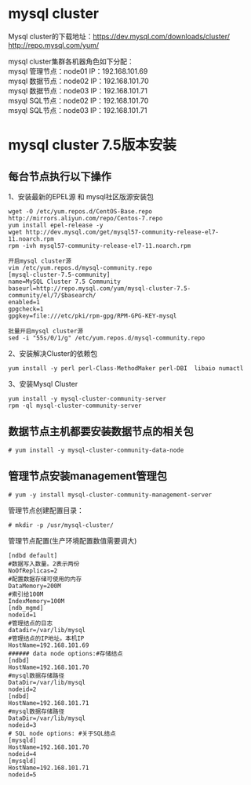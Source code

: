 mysql cluster
===

Mysql cluster的下载地址：https://dev.mysql.com/downloads/cluster/  
http://repo.mysql.com/yum/  

mysql cluster集群各机器角色如下分配：  
mysql 管理节点：node01 IP：192.168.101.69  
mysql 数据节点：node02 IP：192.168.101.70  
mysql 数据节点：node03 IP：192.168.101.71  
msyql SQL节点：node02 IP：192.168.101.70  
msyql SQL节点：node03 IP：192.168.101.71  


mysql cluster 7.5版本安装
===

每台节点执行以下操作  
---
1、安装最新的EPEL源 和 mysql社区版源安装包  
```
wget -O /etc/yum.repos.d/CentOS-Base.repo http://mirrors.aliyun.com/repo/Centos-7.repo
yum install epel-release -y
wget http://dev.mysql.com/get/mysql57-community-release-el7-11.noarch.rpm
rpm -ivh mysql57-community-release-el7-11.noarch.rpm

开启mysql cluster源
vim /etc/yum.repos.d/mysql-community.repo
[mysql-cluster-7.5-community]
name=MySQL Cluster 7.5 Community
baseurl=http://repo.mysql.com/yum/mysql-cluster-7.5-community/el/7/$basearch/
enabled=1
gpgcheck=1
gpgkey=file:///etc/pki/rpm-gpg/RPM-GPG-KEY-mysql

批量开启mysql cluster源
sed -i "55s/0/1/g" /etc/yum.repos.d/mysql-community.repo
```  

2、安装解决Cluster的依赖包  
```
yum install -y perl perl-Class-MethodMaker perl-DBI  libaio numactl
```  

3、安装Mysql Cluster  
```
yum install -y mysql-cluster-community-server
rpm -ql mysql-cluster-community-server
```  


数据节点主机都要安装数据节点的相关包  
---
```
# yum install -y mysql-cluster-community-data-node
```  

管理节点安装management管理包  
---
```
# yum -y install mysql-cluster-community-management-server
```  

管理节点创建配置目录：
```
# mkdir -p /usr/mysql-cluster/
```  


管理节点配置(生产环境配置数值需要调大)  
```
[ndbd default]
#数据写入数量。2表示两份
NoOfReplicas=2
#配置数据存储可使用的内存
DataMemory=200M
#索引给100M
IndexMemory=100M
[ndb_mgmd]
nodeid=1
#管理结点的日志
datadir=/var/lib/mysql
#管理结点的IP地址。本机IP
HostName=192.168.101.69
###### data node options:#存储结点
[ndbd]
HostName=192.168.101.70
#mysql数据存储路径
DataDir=/var/lib/mysql
nodeid=2
[ndbd]
HostName=192.168.101.71
#mysql数据存储路径
DataDir=/var/lib/mysql
nodeid=3
# SQL node options: #关于SQL结点
[mysqld]
HostName=192.168.101.70
nodeid=4
[mysqld]
HostName=192.168.101.71
nodeid=5
```  

